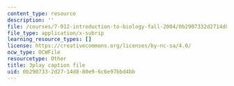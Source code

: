```yaml
---
content_type: resource
description: ''
file: /courses/7-012-introduction-to-biology-fall-2004/0b2907332d2714d880e96c6e97bbd4bb_m4Gvu90Ydw.srt
file_type: application/x-subrip
learning_resource_types: []
license: https://creativecommons.org/licenses/by-nc-sa/4.0/
ocw_type: OCWFile
resourcetype: Other
title: 3play caption file
uid: 0b290733-2d27-14d8-80e9-6c6e97bbd4bb
---
```

